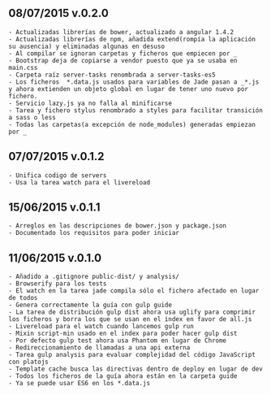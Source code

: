 ## 08/07/2015 v.0.2.0
    - Actualizadas librerías de bower, actualizado a angular 1.4.2
    - Actualizadas librerías de npm, añadida extend(rompía la aplicación su ausencia) y eliminadas algunas en desuso
    - Al compilar se ignoran carpetas y ficheros que empiecen por _
    - Bootstrap deja de copiarse a vendor puesto que ya se usaba en main.css
    - Carpeta raíz server-tasks renombrada a server-tasks-es5
    - Los ficheros  *.data.js usados para variables de Jade pasan a _*.js y ahora extienden un objeto global en lugar de tener uno nuevo por fichero.
    - Servicio lazy.js ya no falla al minificarse
    - Tarea y fichero stylus renombrado a styles para facilitar transición a sass o less
    - Todas las carpetas(a excepción de node_modules) generadas empiezan por _

## 07/07/2015 v.0.1.2
    - Unifica codigo de servers
    - Usa la tarea watch para el livereload

## 15/06/2015 v.0.1.1
    - Arreglos en las descripciones de bower.json y package.json
    - Documentado los requisitos para poder iniciar

## 11/06/2015 v.0.1.0
    - Añadido a .gitignore public-dist/ y analysis/
    - Browserify para los tests
    - El watch en la tarea jade compila sólo el fichero afectado en lugar de todos
    - Genera correctamente la guía con gulp guide
    - La tarea de distribución gulp dist ahora usa uglify para comprimir los ficheros y borra los que se usan en el index en favor de all.js
    - Livereload para el watch cuando lancemos gulp run
    - Mixin script-min usado en el index para poder hacer gulp dist
    - Por defecto gulp test ahora usa Phantom en lugar de Chrome
    - Redireccionamiento de llamadas a una api externa
    - Tarea gulp analysis para evaluar complejidad del código JavaScript con platojs
    - Template cache busca las directivas dentro de deploy en lugar de dev
    - Todos los ficheros de la guía ahora están en la carpeta guide 
    - Ya se puede usar ES6 en los *.data.js